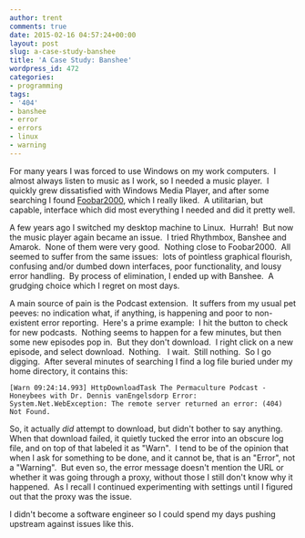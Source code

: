 ```yaml
---
author: trent
comments: true
date: 2015-02-16 04:57:24+00:00
layout: post
slug: a-case-study-banshee
title: 'A Case Study: Banshee'
wordpress_id: 472
categories:
- programming
tags:
- '404'
- banshee
- error
- errors
- linux
- warning
---
```


For many years I was forced to use Windows on my work computers.  I almost always listen to music as I work, so I needed a music player.  I quickly grew dissatisfied with Windows Media Player, and after some searching I found [Foobar2000](http://www.foobar2000.org/), which I really liked.  A utilitarian, but capable, interface which did most everything I needed and did it pretty well.

A few years ago I switched my desktop machine to Linux.  Hurrah!  But now the music player again became an issue.  I tried Rhythmbox, Banshee and Amarok.  None of them were very good.  Nothing close to Foobar2000.  All seemed to suffer from the same issues:  lots of pointless graphical flourish, confusing and/or dumbed down interfaces, poor functionality, and lousy error handling.  By process of elimination, I ended up with Banshee.  A grudging choice which I regret on most days.

A main source of pain is the Podcast extension.  It suffers from my usual pet peeves: no indication what, if anything, is happening and poor to non-existent error reporting.  Here's a prime example:  I hit the button to check for new podcasts.  Nothing seems to happen for a few minutes, but then some new episodes pop in.  But they don't download.  I right click on a new episode, and select download.  Nothing.   I wait.  Still nothing.  So I go digging.  After several minutes of searching I find a log file buried under my home directory, it contains this:

    
    [Warn 09:24:14.993] HttpDownloadTask The Permaculture Podcast - Honeybees with Dr. Dennis vanEngelsdorp Error: System.Net.WebException: The remote server returned an error: (404) Not Found.


So, it actually _did_ attempt to download, but didn't bother to say anything.  When that download failed, it quietly tucked the error into an obscure log file, and on top of that labeled it as "Warn".  I tend to be of the opinion that when I ask for something to be done, and it cannot be, that is an "Error", not a "Warning".  But even so, the error message doesn't mention the URL or whether it was going through a proxy, without those I still don't know why it happened.  As I recall I continued experimenting with settings until I figured out that the proxy was the issue.

I didn't become a software engineer so I could spend my days pushing upstream against issues like this.

